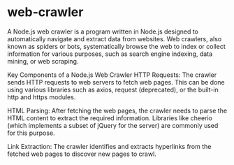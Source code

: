 # web-crawler
<!-- .test.js extension is used for testing purposes. jest identifies files using this extension -->
A Node.js web crawler is a program written in Node.js designed to automatically navigate and extract data from websites. Web crawlers, also known as spiders or bots, systematically browse the web to index or collect information for various purposes, such as search engine indexing, data mining, or web scraping.

Key Components of a Node.js Web Crawler
HTTP Requests: The crawler sends HTTP requests to web servers to fetch web pages. This can be done using various libraries such as axios, request (deprecated), or the built-in http and https modules.

HTML Parsing: After fetching the web pages, the crawler needs to parse the HTML content to extract the required information. Libraries like cheerio (which implements a subset of jQuery for the server) are commonly used for this purpose.

Link Extraction: The crawler identifies and extracts hyperlinks from the fetched web pages to discover new pages to crawl.
